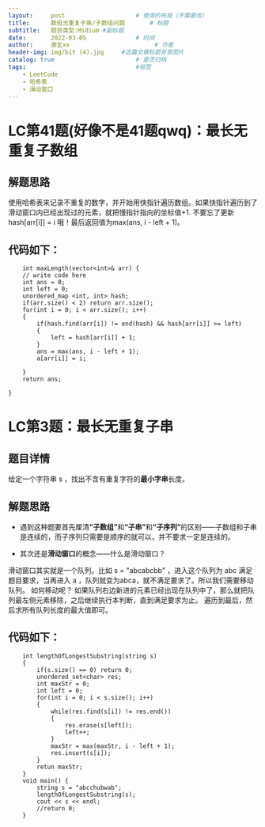 ```yaml
---
layout:     post   				    # 使用的布局（不需要改）
title:      数组无重复子串/子数组问题		# 标题 
subtitle:   题目类型:Midium #副标题
date:       2022-03-05 				# 时间
author:     谢玄xx 						# 作者
header-img: img/bit (4).jpg 	#这篇文章标题背景图片
catalog: true 						# 是否归档
tags:								#标签
    - LeetCode
    - 哈希表
    - 滑动窗口
---
```


# LC第41题(好像不是41题qwq)：最长无重复子数组


## 解题思路

使用哈希表来记录不重复的数字，并开始用快指针遍历数组。如果快指针遍历到了滑动窗口内已经出现过的元素，就把慢指针指向的坐标值+1.
不要忘了更新hash[arr[i]] = i 哦！最后返回值为max(ans, i - left + 1)。


## 代码如下：

        int maxLength(vector<int>& arr) {
        // write code here
        int ans = 0;
        int left = 0;
        unordered_map <int, int> hash;
        if(arr.size() < 2) return arr.size();
        for(int i = 0; i < arr.size(); i++)
        {
            if(hash.find(arr[i]) != end(hash) && hash[arr[i]] >= left)
            {
                left = hash[arr[i]] + 1;
            }
            ans = max(ans, i - left + 1);
            a[arr[i]] = i;

        }
        return ans;
        
    }


# LC第3题：最长无重复子串

## 题目详情

给定一个字符串 s ，找出不含有重复字符的<strong>最小字串</strong>长度。

## 解题思路

* 遇到这种题要首先厘清<strong>“子数组”</strong>和<strong>“子串”</strong>和<strong>“子序列”</strong>的区别——子数组和子串是连续的，而子序列只需要是顺序的就可以，并不要求一定是连续的。

* 其次还是<strong>滑动窗口</strong>的概念——什么是滑动窗口？

滑动窗口其实就是一个队列。比如 s = "abcabcbb" ，进入这个队列为 abc 满足题目要求，当再进入 a ，队列就变为abca，就不满足要求了。所以我们需要移动队列。
如何移动呢？
如果队列右边新进的元素已经出现在队列中了，那么就把队列最左侧元素移除，之后继续执行本判断，直到满足要求为止。
遍历到最后，然后求所有队列长度的最大值即可。



## 代码如下：

        int lengthOfLongestSubstring(string s)
        {
            if(s.size() == 0) return 0;
            unordered_set<char> res;
            int maxStr = 0;
            int left = 0;
            for(int i = 0; i < s.size(); i++)
            {
                while(res.find(s[i]) != res.end())
                {
                    res.erase(s[left]);
                    left++;
                }
                maxStr = max(maxStr, i - left + 1);
                res.insert(s[i]);
            }
            retun maxStr;
        }
        void main() {
            string s = "abcchubwab";
            lengthOfLongestSubstring(s);
            cout << s << endl;
            //return 0;
        }
